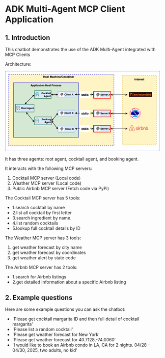# ADK Multi-Agent MCP Client Application

## 1. Introduction

This chatbot demonstrates the use of the ADK Multi-Agent integrated with MCP Clients

Architecture:

![architecture](adk_multiagent.png)

It has three agents: root agent, cocktail agent, and booking agent.

It interacts with the following MCP servers:

1. Cocktail MCP server (Local code)
1. Weather MCP server (Local code)
1. Public Airbnb MCP server (Fetch code via PyPi)

The Cocktail MCP server has 5 tools:

- 1.search cocktail by name
- 2.list all cocktail by first letter
- 3.search ingredient by name.
- 4.list random cocktails
- 5.lookup full cocktail details by ID

The Weather MCP server has 3 tools:

1. get weather forecast by city name
1. get weather forecast by coordinates
1. get weather alert by state code

The Airbnb MCP server has 2 tools:

- 1.search for Airbnb listings
- 2.get detailed information about a specific Airbnb listing

## 2. Example questions

Here are some example questions you can ask the chatbot:

- 'Please get cocktail margarita ID and then full detail of cocktail margarita'
- 'Please list a random cocktail'
- 'Please get weather forecast for New York'
- 'Please get weather forecast for 40.7128,-74.0060'
- 'I would like to book an Airbnb condo in LA, CA for 2 nights. 04/28 - 04/30, 2025, two adults, no kid'
